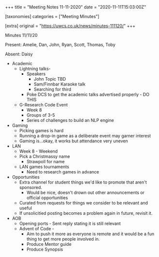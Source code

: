 +++
title = "Meeting Notes 11-11-2020"
date = "2020-11-11T15:03:00Z"

[taxonomies]
categories = ["Meeting Minutes"]

[extra]
original = "https://uwcs.co.uk/news/minutes-111120/"
+++

<p>Minutes 11/11/20</p>

<!-- more -->

Present: Amelie, Dan, John, Ryan, Scott, Thomas, Toby

Absent: Daisy

  - Academic
      - Lightning talks-
          - Speakers
              - John Topic TBD
              - Sam/Finnbar Karaoke talk
              - Searching for third
          - Poke DCS to get the academic talks advertised properly - DO THIS
      - G-Research Code Event
          - Week 8
          - Groups of 3-5
          - Series of challenges to build an NLP engine
  - Gaming
      - Picking games is hard
      - Running a drop-in game as a deliberate event may garner interest
      - Gaming is...okay, it works but attendance very uneven
  - LAN
      - Week 8 - Weekend
      - Pick a Christmassy name
          - Strawpoll for name
      - LAN games tournaments
          - Need to research games in advance
  - Opportunities
      - Extra channel for student things we'd like to promote that aren't sponsored.
          - Would be nice, doesn't drown out other announcements or official opportunities
      - Curated from requests for things we consider to be relevant and useful
      - If unsolicitied posting becomes a problem again in future, revisit it.
  - AOB
      - Opening ports - Sent reply stating it is still relevant
      - Advent of Code -
          - Aim to push it more as everyone is remote and it would be a fun thing to get more people involved in.
          - Produce Mentor guide
          - Produce Synopsis

